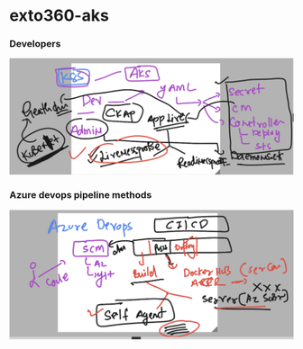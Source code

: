 # exto360-aks

### Developers 

<img src="dev.png">

### Azure devops pipeline methods

<img src="az.png">

